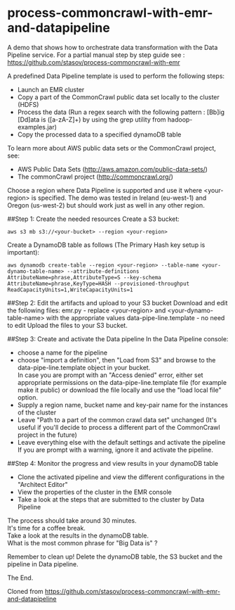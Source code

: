 # process-commoncrawl-with-emr-and-datapipeline

A demo that shows how to orchestrate data transformation with the Data Pipeline service.
For a partial manual step by step guide see :
https://github.com/stasov/process-commoncrawl-with-emr

A predefined Data Pipeline template is used to perform the following steps:
- Launch an EMR cluster
- Copy a part of the CommonCrawl public data set locally to the cluster (HDFS)
- Process the data (Run a regex search with the following pattern : [Bb]ig [Dd]ata is ([a-zA-Z]+) by using the grep utility from hadoop-examples.jar)
- Copy the processed data to a specified dynamoDB table

To learn more about AWS public data sets or the CommonCrawl project, see:
- AWS Public Data Sets (http://aws.amazon.com/public-data-sets/)
- The commonCrawl project (http://commoncrawl.org/)

Choose a region where Data Pipeline is supported and use it where \<your-region\> is specified.
The demo was tested in Ireland (eu-west-1) and Oregon (us-west-2) but should work just
as well in any other region.

##Step 1: Create the needed resources
Create a S3 bucket:
```
aws s3 mb s3://<your-bucket> --region <your-region>
 ```
Create a DynamoDB table as follows (The Primary Hash key setup is important):
```
aws dynamodb create-table --region <your-region> --table-name <your-dynamo-table-name> --attribute-definitions AttributeName=phrase,AttributeType=S --key-schema AttributeName=phrase,KeyType=HASH --provisioned-throughput ReadCapacityUnits=1,WriteCapacityUnits=1
```

##Step 2: Edit the artifacts and upload to your S3 bucket
Download and edit the following files:
emr.py - replace \<your-region\> and \<your-dynamo-table-name\> with the appropriate values
data-pipe-line.template - no need to edit
Upload the files to your S3 bucket.

##Step 3: Create and activate the Data pipeline
In the Data Pipeline console:
- choose a name for the pipeline  
- choose "import a definition", then "Load from S3" and browse to the data-pipe-line.template object in your bucket.  
In case you are prompt with an "Access denied" error, either set appropriate permissions on the data-pipe-line.template file (for example make it public) or download the file locally and use the "load local file" option.  
- Supply a region name, bucket name and key-pair name for the instances of the cluster
- Leave "Path to a part of the common crawl data set" unchanged (It's useful if you'll decide to process a different part of the CommonCrawl project in the future)
- Leave everything else with the default settings and activate the pipeline
If you are prompt with a warning, ignore it and activate the pipeline.

##Step 4: Monitor the progress and view results in your dynamoDB table
- Clone the activated pipeline and view the different configurations in the "Architect Editor"  
- View the properties of the cluster in the EMR console  
- Take a look at the steps that are submitted to the cluster by Data Pipeline  

The process should take around 30 minutes.  
It's time for a coffee break.  
Take a look at the results in the dynamoDB table.  
What is the most common phrase for "Big Data is" ?

Remember to clean up!
Delete the dynamoDB table, the S3 bucket and the pipeline in Data pipeline.

The End.  



Cloned from https://github.com/stasov/process-commoncrawl-with-emr-and-datapipeline
